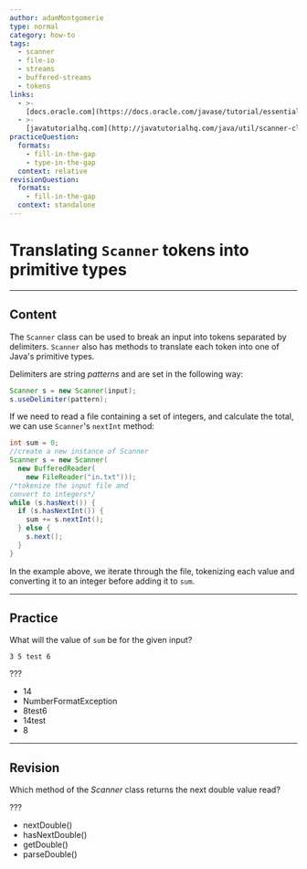 ```yaml
---
author: adamMontgomerie
type: normal
category: how-to
tags:
  - scanner
  - file-io
  - streams
  - buffered-streams
  - tokens
links:
  - >-
    [docs.oracle.com](https://docs.oracle.com/javase/tutorial/essential/io/scanning.html){website}
  - >-
    [javatutorialhq.com](http://javatutorialhq.com/java/util/scanner-class-tutorial/usedelimiter-string-pattern-method-example/){website}
practiceQuestion:
  formats:
    - fill-in-the-gap
    - type-in-the-gap
  context: relative
revisionQuestion:
  formats:
    - fill-in-the-gap
  context: standalone
---
```


# Translating `Scanner` tokens into primitive types


---

## Content

The `Scanner` class can be used to break an input into tokens separated by delimiters. `Scanner` also has methods to translate each token into one of Java's primitive types.

Delimiters are string *patterns* and are set in the following way:

```java
Scanner s = new Scanner(input);
s.useDelimiter(pattern);
```

If we need to read a file containing a set of integers, and calculate the total, we can use `Scanner`'s `nextInt` method:

```java
int sum = 0;
//create a new instance of Scanner
Scanner s = new Scanner(
  new BufferedReader(
    new FileReader("in.txt")));
/*tokenize the input file and 
convert to integers*/
while (s.hasNext()) {
  if (s.hasNextInt()) {
    sum += s.nextInt();
  } else {
    s.next();
  }
}
```

In the example above, we iterate through the file, tokenizing each value and converting it to an integer before adding it to `sum`.


---

## Practice

What will the value of `sum` be for the given input?

```plain-text
3 5 test 6
```

???

- 14
- NumberFormatException
- 8test6
- 14test
- 8


---

## Revision

Which method of the *Scanner* class returns the next double value read?

???

- nextDouble()
- hasNextDouble()
- getDouble()
- parseDouble()
